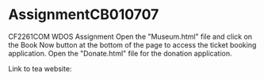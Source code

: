 # AssignmentCB010707
CF2261COM WDOS Assignment
Open the "Museum.html" file and click on the Book Now button at the bottom of the page to access the ticket booking application.
Open the "Donate.html" file for the donation application.

Link to tea website: